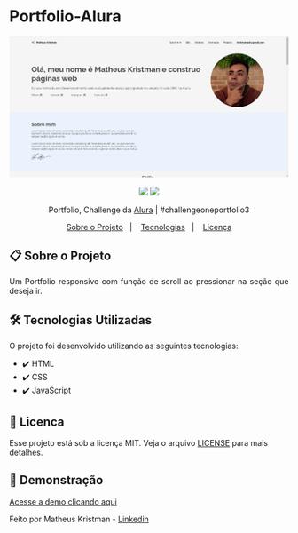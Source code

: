 # Portfolio-Alura

<p align="center">
   <img src="https://github.com/MatheusKristman/Portifolio-Alura/blob/main/print-portifolio-alura.png" alt="Portifolio Alura"/>
</p>

<p align="center">	
    <a href = "mailto:kristman058@gmail.com"><img src="https://img.shields.io/badge/-Gmail-%23333?style=for-the-badge&logo=gmail&logoColor=white" target="_blank"></a>
  <a href="https://www.linkedin.com/in/matheus-kristman-07a947171/" target="_blank"><img src="https://img.shields.io/badge/LinkedIn-0077B5?style=for-the-badge&logo=linkedin&logoColor=whitesssssss" target="_blank"></a>
  </a>
<div align="center">
   Portfolio, Challenge da <a href="https://cursos.alura.com.br/">Alura</a> | #challengeoneportfolio3
</div>

<p align="center">
  <a href="#clipboard-sobre-o-projeto">Sobre o Projeto</a>&nbsp;&nbsp;&nbsp;|&nbsp;&nbsp;&nbsp;
  <a href="#hammer_and_wrench-tecnologias-utilizadas">Tecnologias</a>&nbsp;&nbsp;&nbsp;|&nbsp;&nbsp;&nbsp;
  <a href="#closed_book-licenca">Licença</a>
</p>

## :clipboard: Sobre o Projeto

<p align="justify">
Um Portfolio responsivo com função de scroll ao pressionar na seção que deseja ir.
</p>

## :hammer_and_wrench: Tecnologias Utilizadas

O projeto foi desenvolvido utilizando as seguintes tecnologias:

-   :heavy_check_mark: HTML
-   :heavy_check_mark: CSS
-   :heavy_check_mark: JavaScript

## :closed_book: Licenca

Esse projeto está sob a licença MIT. Veja o arquivo [LICENSE](https://github.com/MatheusKristman/Portifolio-Alura/blob/main/LICENSE) para mais detalhes.

## :camera_flash: **Demonstração**

<a href=" https://matheuskristman.github.io/Portifolio-Alura/">Acesse a demo clicando aqui</a>

Feito por Matheus Kristman - <a href="https://www.linkedin.com/in/matheus-kristman-07a947171/">Linkedin</a>
